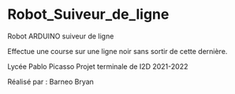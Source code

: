 # Robot_Suiveur_de_ligne
Robot ARDUINO suiveur de ligne

Effectue une course sur une ligne noir sans sortir de cette dernière.

Lycée Pablo Picasso
Projet terminale de I2D
2021-2022

Réalisé par :
Barneo Bryan
